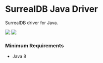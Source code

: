 # SurrealDB Java Driver

SurrealDB driver for Java.

![](https://img.shields.io/badge/status-beta-ff00bb.svg?style=flat-square) ![](https://img.shields.io/badge/license-Apache_License_2.0-00bfff.svg?style=flat-square)


### Minimum Requirements
-   Java 8

